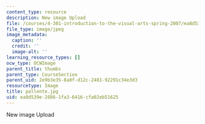 ```yaml
---
content_type: resource
description: New image Upload
file: /courses/4-301-introduction-to-the-visual-arts-spring-2007/ea8d539e28861fa36416cfa02eb51625_pallente.jpg
file_type: image/jpeg
image_metadata:
  caption: ''
  credit: ''
  image-alt: ''
learning_resource_types: []
ocw_type: OCWImage
parent_title: thumbs
parent_type: CourseSection
parent_uid: 2e9b3e35-8a0f-d12c-2481-92291c34e3d3
resourcetype: Image
title: pallente.jpg
uid: ea8d539e-2886-1fa3-6416-cfa02eb51625
---
```

New image Upload


